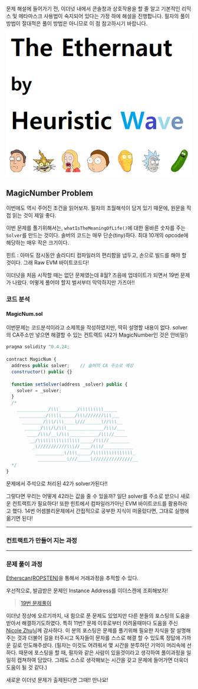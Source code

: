 문제 해설에 들어가기 전,  이더넛 내에서 콘솔창과 상호작용을 할 줄 알고 기본적인 리믹스 및 메타마스크 사용법이 숙지되어 있다는 가정 하에 해설을 진행합니다. 필자의 풀이 방법이 절대적은 풀이 방법은 아니므로 이 점 참고하시기 바랍니다.

![대표이미지](https://github.com/heuristicwave/TIL-about-Blockchain/blob/master/OpenZeppelin/ethernaut/Heuristic%20Wave%20Ethernaut.png?raw=true)



## MagicNumber Problem



이번에도 역시 주어진 조건을 읽어보자. 필자의 초월해석이 담겨 있기 때문에, 원문을 직접 읽는 것이 제일 좋다.

이번 문제를 풀기위해서는, `whatIsTheMeaningOfLife()`에 대한 올바른 숫자를 주는 `Solver`를 만드는 것이다. 솔버의 코드는 매우 단순(tiny)하다. 최대 10개의 opcode에 해당하는 매우 작은 크기이다.

힌트 : 아마도 잠시동안 솔리디티 컴파일러의 편리함을 냅두고, 손으로 빌드를 해야 할 것이다. 그래 Raw EVM 바이트코드다!



이더넛을 처음 시작할 때는 없던 문제였는데 8월? 즈음에 업데이트가 되면서 19번 문제가 나왔다. 어떻게 풀어야 할지 벌서부터 막막하지만 가즈아!!



### 코드 분석



#### MagicNum.sol

이번문제는 코드분석이라고 소제목을 작성하였지만, 딱히 설명할 내용이 없다. solver의 CA주소만 넣으면 해결할 수 있는 컨트랙트 (42가 MagicNumber인 것은 안비밀!)

```javascript
pragma solidity ^0.4.24;

contract MagicNum {
  address public solver;	// 솔버의 CA 주소로 예상
  constructor() public {}

  function setSolver(address _solver) public {
    solver = _solver;
  }
  /*
    ____________/\\\_______/\\\\\\\\\_____        
     __________/\\\\\_____/\\\///////\\\___       
      ________/\\\/\\\____\///______\//\\\__      
       ______/\\\/\/\\\______________/\\\/___     
        ____/\\\/__\/\\\___________/\\\//_____    
         __/\\\\\\\\\\\\\\\\_____/\\\//________   
          _\///////////\\\//____/\\\/___________  
           ___________\/\\\_____/\\\\\\\\\\\\\\\_ 
            ___________\///_____\///////////////__
  */
}
```

문제에서 주석으로 처리된 42가 solver가된다!! 

그렇다면 우리는 어떻게 42라는 값을 줄 수 있을까? 일단 solver를 주소로 받으니 새로운 컨트랙트가 필요하다! 또한 힌트에서 컴파일러가아닌 EVM 바이트코드를 활용하라고 했다. 14번 어셈블리문제에서 간접적으로 공부한 지식이 떠올랐다면, 그대로 실행에 옮기면 된다!

---

### 컨트랙트가 만들어 지는 과정



---



### 문제 풀이 과정



[Etherscan(ROPSTEN)](https://ropsten.etherscan.io/)을 통해서 거래과정을 추적할 수 있다.

우선적으로, 발급받은 문제인 Instance Address를 이더스캔에 조회해보자!

> [19번 문제풀이](https://medium.com/coinmonks/ethernaut-lvl-19-magicnumber-walkthrough-how-to-deploy-contracts-using-raw-assembly-opcodes-c50edb0f71a2)

이더넛 정상에 오르기까지, 내 힘으로 푼 문제도 있었지만 다른 분들의 포스팅의 도움을 받아서 해결하기도하였다. 특히 11번? 문제 이후로부터 어려울때마다 도움을 주신 [Nicole Zhu](https://medium.com/@nicolezhu?source=post_header_lockup)님께 감사하다. 이 분의 포스팅은 문제를 풀기위해 필요한 지식을 잘 설명해 주는 것과 더불어 길을 터주시고 독자들이 문자를 스스로 해결 할 수 있도록 정답에 가까운 길로 인도해주셨다. (필자는 이것도 어려워서 몇 시간을 분투하던 기억이 머리속에 선하다. 때문에 포스팅을 할 때, 필자와 같은 사람이 있을것이라고 생각하여 풀이과정을 일일히 캡쳐하여 담았다. 그래도 스스로 생각해보는 시간을 갖고 문제에 들어가면 더욱더 도움이 될 것 같다.)



새로운 이더넛 문제가 출제된다면 그때!! 만나요!
